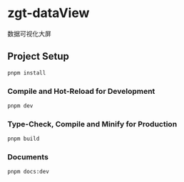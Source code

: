 # zgt-dataView

数据可视化大屏

## Project Setup

```sh
pnpm install
```

### Compile and Hot-Reload for Development

```sh
pnpm dev
```

### Type-Check, Compile and Minify for Production

```sh
pnpm build
```

### Documents

```sh
pnpm docs:dev
```
